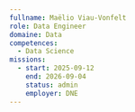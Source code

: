 ```yaml
---
fullname: Maëlio Viau-Vonfelt
role: Data Engineer
domaine: Data
competences:
  - Data Science
missions:
  - start: 2025-09-12
    end: 2026-09-04
    status: admin
    employer: DNE
---
```

